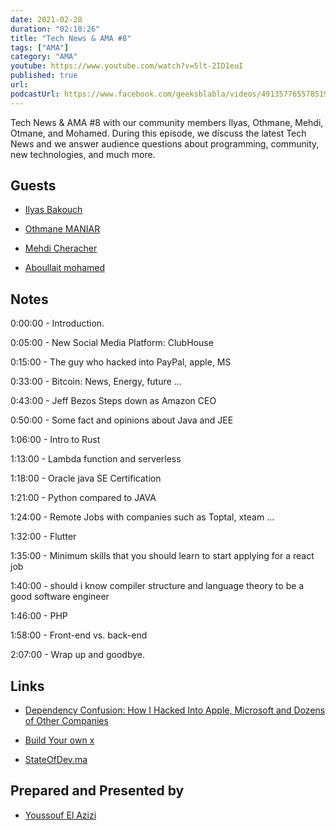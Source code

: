 ```yaml
---
date: 2021-02-28
duration: "02:10:26"
title: "Tech News & AMA #8"
tags: ["AMA"]
category: "AMA"
youtube: https://www.youtube.com/watch?v=5lt-2ID1euI
published: true
url:
podcastUrl: https://www.facebook.com/geeksblabla/videos/491357765578519/
---
```


Tech News & AMA #8 with our community members Ilyas, Othmane, Mehdi, Otmane, and Mohamed. During this episode, we discuss the latest Tech News and we answer audience questions about programming, community, new technologies, and much more.

## Guests

- [Ilyas Bakouch](https://www.linkedin.com/in/ilyasbakouch/)

- [Othmane MANIAR ](https://www.facebook.com/maniar.othmane)

- [Mehdi Cheracher](https://twitter.com/Mehdi_Cheracher)

- [Aboullait mohamed](http://aboullaite.me/)

## Notes

0:00:00 - Introduction.

0:05:00 - New Social Media Platform: ClubHouse

0:15:00 - The guy who hacked into PayPal, apple, MS

0:33:00 - Bitcoin: News, Energy, future ...

0:43:00 - Jeff Bezos Steps down as Amazon CEO

0:50:00 - Some fact and opinions about Java and JEE

1:06:00 - Intro to Rust

1:13:00 - Lambda function and serverless

1:18:00 - Oracle java SE Certification

1:21:00 - Python compared to JAVA

1:24:00 - Remote Jobs with companies such as Toptal, xteam ...

1:32:00 - Flutter

1:35:00 - Minimum skills that you should learn to start applying for a react job

1:40:00 - should i know compiler structure and language theory to be a good software engineer

1:46:00 - PHP

1:58:00 - Front-end vs. back-end

2:07:00 - Wrap up and goodbye.

## Links

- [Dependency Confusion: How I Hacked Into Apple, Microsoft and Dozens of Other Companies](https://medium.com/@alex.birsan/dependency-confusion-4a5d60fec610)

- [Build Your own x](https://github.com/danistefanovic/build-your-own-x)

- [StateOfDev.ma](https://stateofdev.ma)

## Prepared and Presented by

- [Youssouf El Azizi](https://elazizi.com/)
